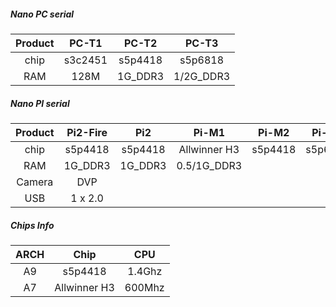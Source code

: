 ##### Nano PC serial
| Product | PC-T1| PC-T2 |  PC-T3 |
|:-:|:-:|:-:| :-: |
|chip|s3c2451|s5p4418|s5p6818|
|RAM|128M|1G_DDR3|1/2G_DDR3|
##### Nano PI serial
|Product|Pi2-Fire|Pi2|Pi-M1|Pi-M2|Pi-M3|
|:-:|:-:|:-:|:-:|:-:|:-:|
|chip|s5p4418|s5p4418|Allwinner H3|s5p4418|s5p6818
|RAM|1G_DDR3|1G_DDR3|0.5/1G_DDR3|
|Camera|DVP||
|USB|1 x 2.0|
##### Chips Info
|ARCH|Chip|CPU|
|:-:|:-:|:-:|
|A9|s5p4418|1.4Ghz|
|A7|Allwinner H3|600Mhz|

